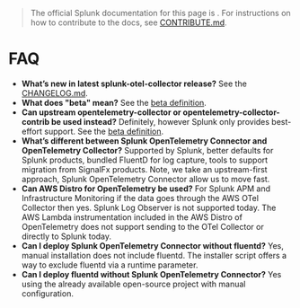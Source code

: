 > The official Splunk documentation for this page is [](). For instructions on how to contribute to the docs, see [CONTRIBUTE.md](../CONTRIBUTE.md).

# FAQ

- **What’s new in latest splunk-otel-collector release?** See the
  [CHANGELOG.md](../CHANGELOG.md).
- **What does "beta" mean?** See the [beta definition](beta-definition.md).
- **Can upstream opentelemetry-collector or opentelemetry-collector-contrib be
  used instead?** Definitely, however Splunk only provides best-effort support.
  See the [beta definition](beta-definition.md).
- **What’s different between Splunk OpenTelemetry Connector and OpenTelemetry
  Collector?** Supported by Splunk, better defaults for Splunk products,
  bundled FluentD for log capture, tools to support migration from SignalFx
  products. Note, we take an upstream-first approach, Splunk OpenTelemetry
  Connector allow us to move fast.
- **Can AWS Distro for OpenTelemetry be used?** For Splunk APM and
  Infrastructure Monitoring if the data goes through the AWS OTel Collector
  then yes. Splunk Log Observer is not supported today. The AWS Lambda
  instrumentation included in the AWS Distro of OpenTelemetry does not support
  sending to the OTel Collector or directly to Splunk today.
- **Can I deploy Splunk OpenTelemetry Connector without fluentd?** Yes, manual
  installation does not include fluentd. The installer script offers a way to
  exclude fluentd via a runtime parameter.
- **Can I deploy fluentd without Splunk OpenTelemetry Connector?** Yes using
  the already available open-source project with manual configuration.
